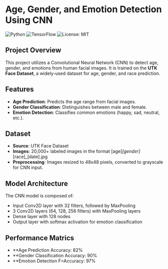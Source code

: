 # Age, Gender, and Emotion Detection Using CNN
![Python](https://img.shields.io/badge/python-v3.8-blue)
![TensorFlow](https://img.shields.io/badge/tensorflow-v2.5-orange)
![License: MIT](https://img.shields.io/badge/License-MIT-yellow.svg)

## Project Overview
This project utilizes a Convolutional Neural Network (CNN) to detect age, gender, and emotions from human facial images. It is trained on the **UTK Face Dataset**, a widely-used dataset for age, gender, and race prediction.

## Features
- **Age Prediction**: Predicts the age range from facial images.
- **Gender Classification**: Distinguishes between male and female.
- **Emotion Detection**: Classifies common emotions (happy, sad, neutral, etc.).

## Dataset
- **Source**: UTK Face Dataset
- **Images**: 20,000+ labeled images in the format [age]_[gender]_[race]_[date].jpg
- **Preprocessing**: Images resized to 48x48 pixels, converted to grayscale for CNN input.

## Model Architecture
The CNN model is composed of:
- Input Conv2D layer with 32 filters, followed by MaxPooling
- 3 Conv2D layers (64, 128, 256 filters) with MaxPooling layers
- Dense layer with 128 nodes
- Output layer with softmax activation for emotion classification

## Performance Matrics
- **Age Prediction Accuracy: 82%
- **Gender Classification Accuracy: 90%
- **Emotion Detection F=Accuracy: 97%

